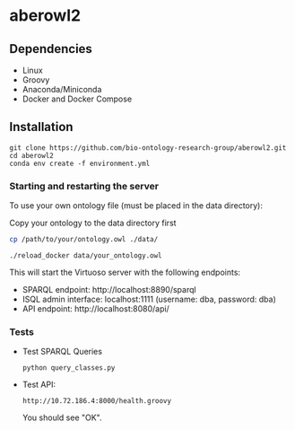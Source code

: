 # aberowl2

## Dependencies

  - Linux
  - Groovy
  - Anaconda/Miniconda
  - Docker and Docker Compose
 

## Installation

```
git clone https://github.com/bio-ontology-research-group/aberowl2.git
cd aberowl2 
conda env create -f environment.yml
```

### Starting and restarting the server
To use your own ontology file (must be placed in the data directory):

Copy your ontology to the data directory first
```bash
cp /path/to/your/ontology.owl ./data/
```

```
./reload_docker data/your_ontology.owl
```


This will start the Virtuoso server with the following endpoints:
- SPARQL endpoint: http://localhost:8890/sparql
- ISQL admin interface: localhost:1111 (username: dba, password: dba)
- API endpoint: http://localhost:8080/api/

### Tests
- Test SPARQL Queries
  ```
  python query_classes.py
  ```
- Test API:
  ```
  http://10.72.186.4:8000/health.groovy
  ```
  You should see "OK".

